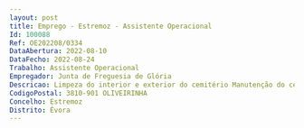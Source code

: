 ```yaml
--- 
layout: post
title: Emprego - Estremoz - Assistente Operacional
Id: 100088
Ref: OE202208/0334
DataAbertura: 2022-08-10
DataFecho: 2022-08-24
Trabalho: Assistente Operacional
Empregador: Junta de Freguesia de Glória
Descricao: Limpeza do interior e exterior do cemitério Manutenção do cemitério Arrumação e limpeza das máquinas, ferramentas e utensílios de trabalho Manutenção (pintura) e limpeza dos sanitários, balneários, parques desportivos e lavadouros Limpeza e manutenção de espaços ajardinados Apoio à escola Condução do material circulante da autarquia Apoio à secretaria Limpeza de lixos.
CodigoPostal: 3810-901 OLIVEIRINHA
Concelho: Estremoz
Distrito: Évora
--- 
```

